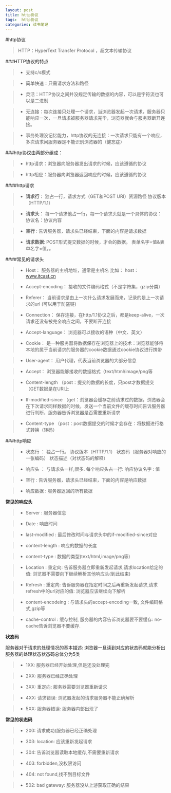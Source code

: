 ```yaml
---
layout: post
title: http协议
tags:  http协议
categories: 读书笔记
---
```


#http协议

> HTTP：HyperText Transfer Protocol ，超文本传输协议

###HTTP协议的特点


>- 支持c/s模式

>- 简单快速：只需请求方法和路径

>- 灵活：HTTP协议之间并没规定传输的数据的内容，可以是字符流也可以是二进制

>- 无连接：每次连接只处理一个请求，当浏览器发起一次请求，服务器只能响应一次，一旦请求被服务器请求完毕，浏览器就会与服务器断开连接。

>- 事务处理没记忆能力，http协议的无连接：一次请求只能有一个响应，多次请求间服务器是不能识别浏览器的（健忘症）

###http协议由两部分组成：
>- http请求：浏览器向服务器发出请求的时候，应该遵循的协议

>- http相应：服务器向浏览器返回响应的时候，应该遵循的协议

####http请求
>- **请求行**： 独占一行，请求方式（GET和POST URI）资源路径  协议版本（HTTP/1.1）

>- **请求头**： 每一个请求他占一行，每一个请求头就是一个具体的协议：  协议名：协议内容

>- **空行**	:  告诉服务器，请求头已经结束，下面的内容是请求数据

>- **请求数据**: POST形式提交数据的时候，才会的数据。  表单名字=值&表单名字=值。。

####常见的请求头
>- Host：			服务器的主机地址，通常是主机名	比如： host：www.itcast.cn

>- Accept-encoding：	接收的文件编码格式（不是字符集，gzip分类）

>- Referer：		当前请求是由上一次什么请求发展而来，记录的是上一次请求的url (可以用于防盗链)

>- Connection：		保存连接，在http/1.1协议之后，都是keep-alive，一次请求还没有被完全响应之间，不要断开连接

>- Accept-language：	浏览器可以接收的语种（中文、英文）

>- Cookie：		是一种服务器将数据保存在浏览器上的技术：浏览器能够将本地的属于当前请求的服务器的cookie数据通过cookie协议进行携带

>- User-agent：		用户代理，代表当前浏览器的大部分信息

>- Accept：		浏览器能够接收的数据格式（text/html/image/png等

>- Content-length	（post：提交的数据的长度，只post才数据提交（GET数据是在URI上

>- If-modified-since	（get：浏览器会缓存之前请求过的数据，浏览器会在下次请求同样数据的时候，发送一个当前文件的缓存时间告诉服务器进行判断，服务器告诉浏览器是否需要重新请求

>- Content-type		（post：post数据提交的时候才会存在：将数据进行格式转换（转码）

###http响应
>- 状态行		： 独占一行。 协议版本（HTTP/1.1）     状态码（服务器对响应的一张编码）     状态描述（对状态码的解释）

>- 响应头		： 与请求头一样,很多. 每个响应头占一行: 响应协议名字 : 值

>- 空行		:  告诉服务器，请求头已经结束，下面的内容是响应数据

>- 响应数据  	:  服务器返回的所有数据

**常见的响应头**

> - Server			: 服务器信息

>- Date			: 响应时间

>- last-modified		: 最后修改时间与请求头中的if-modified-since对应

>- content-length	: 响应的数据的长度

>- content-type		: 数据的类型(text/html,image/png等)

>- Location		: 重定向: 告诉服务器立即重新发起请求,请求location给定的值: 浏览器不需要向下继续解析其他响应头(到此结束)

>- Refresh		:  重定向: 告诉服务器在指定时间之后再重新发起请求,请求refresh中的url对应的值: 浏览器应该继续向下解析

>- content-encodeing	: 与请求头的accept-encoding一致, 文件编码格式,gzip等

>- cache-control		: 缓存控制, 服务器的内容告诉浏览器要不要缓存: no-cache告诉浏览器不要缓存.

**状态码**

服务器对于请求的处理情况的基本描述: 浏览器一旦读到对应的状态码就能分析出服务器的处理状态状态码总体分为5类
>- 1XX: 服务器已经开始处理,但是还没处理完 

>- 2XX: 服务器已经正确处理

>- 3XX: 重定向: 服务器需要浏览器重新请求

>- 4XX: 请求错误: 浏览器发起的请求服务器不能正确解析

>- 5XX: 服务器错误: 服务器内部出现了

**常见的状态码**

>- 200: 请求成功(服务器已经正确处理

>- 303: location: 应该重新发起请求

>- 304: 告诉浏览器读取本地缓存,不需要重新请求

>- 403: forbidden,没权限访问

>- 404: not found,找不到目标文件

>- 502: bad gateway: 服务器没从上游获取正确的结果

